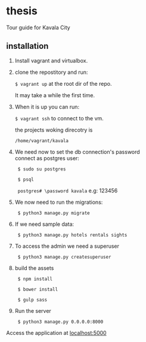 # thesis
Tour guide for Kavala City

## installation

1. Install vagrant and virtualbox.

2. clone the repostitory and run:

    `$ vagrant up` at the root dir of the repo.

    It may take a while the first time.

3. When it is up you can run:

    `$ vagrant ssh`  to connect to the vm.

    the projects woking direcotry is

    `/home/vagrant/kavala`

4. We need now to set the db connection's password  
    connect as postgres user:

    ` $ sudo su postgres`

    ` $ psql`

    ` postgres# \password kavala` e.g: 123456

5. We now need to run the migrations:

    ` $ python3 manage.py migrate`

6. If we need sample data:

    ` $ python3 manage.py hotels rentals sights`

7. To access the admin we need a superuser

    ` $ python3 manage.py createsuperuser`

8. build the assets

    ` $ npm install`

    ` $ bower install`

    ` $ gulp sass`

9. Run the server

    ` $ python3 manage.py 0.0.0.0:8000`

Access the application at [localhost:5000](http://localhost:5000)

